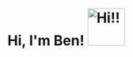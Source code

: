 # Hi, I'm Ben! <img src="https://github.com/TheDudeThatCode/TheDudeThatCode/blob/master/Assets/Hi.gif" alt="Hi!!" width="75px" height="75px">

<!--
**bfleming2/bfleming2** is a ✨ _special_ ✨ repository because its `README.md` (this file) appears on your GitHub profile.

Here are some ideas to get you started:

- 🔭 I’m currently working on ...
- 🌱 I’m currently learning ...
- 👯 I’m looking to collaborate on ...
- 🤔 I’m looking for help with ...
- 💬 Ask me about ...
- 📫 How to reach me: ...
- 😄 Pronouns: ...
- ⚡ Fun fact: ...
-->
